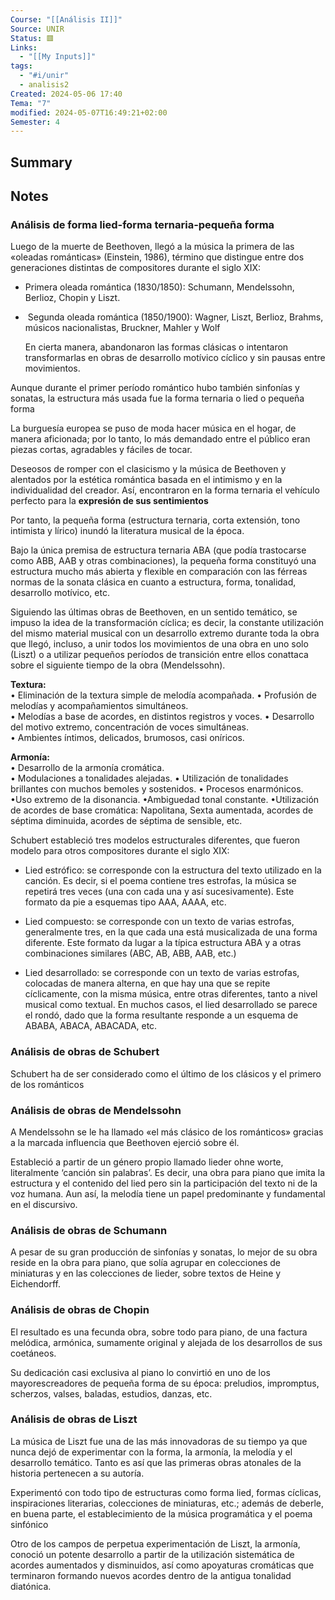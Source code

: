 ```yaml
---
Course: "[[Análisis II]]"
Source: UNIR
Status: 🟥
Links:
  - "[[My Inputs]]"
tags:
  - "#i/unir"
  - analisis2
Created: 2024-05-06 17:40
Tema: "7"
modified: 2024-05-07T16:49:21+02:00
Semester: 4
---
```

## Summary


## Notes

### Análisis de forma lied-forma ternaria-pequeña forma

Luego de la muerte de Beethoven, llegó a la música la primera de las «oleadas románticas» (Einstein, 1986), término que distingue entre dos generaciones distintas de compositores durante el siglo XIX:

- Primera oleada romántica (1830/1850): Schumann, Mendelssohn, Berlioz, Chopin y Liszt.
  
-  Segunda oleada romántica (1850/1900): Wagner, Liszt, Berlioz, Brahms, músicos nacionalistas, Bruckner, Mahler y Wolf
  
  En cierta manera, abandonaron las formas clásicas o intentaron transformarlas en obras de desarrollo motívico cíclico y sin pausas entre movimientos.

Aunque durante el primer período romántico hubo también sinfonías y sonatas, la estructura más usada fue la forma ternaria o lied o pequeña forma

La burguesía europea se puso de moda hacer música en el hogar, de manera aficionada; por lo tanto, lo más demandado entre el público eran piezas cortas, agradables y fáciles de tocar.

Deseosos de romper con el clasicismo y la música de Beethoven y alentados por la estética romántica basada en el intimismo y en la individualidad del creador. Así, encontraron en la forma ternaria el vehículo perfecto para la **expresión de sus sentimientos**

Por tanto, la pequeña forma (estructura ternaria, corta extensión, tono intimista y lírico) inundó la literatura musical de la época.

Bajo la única premisa de estructura ternaria ABA (que podía trastocarse como ABB, AAB y otras combinaciones), la pequeña forma constituyó una estructura mucho más abierta y flexible en comparación con las férreas normas de la sonata clásica en cuanto a estructura, forma, tonalidad, desarrollo motívico, etc.

Siguiendo las últimas obras de Beethoven, en un sentido temático, se impuso la idea de la transformación cíclica; es decir, la constante utilización del mismo material musical con un desarrollo extremo durante toda la obra que llegó, incluso, a unir todos los movimientos de una obra en uno solo (Liszt) o a utilizar pequeños períodos de transición entre ellos conattaca sobre el siguiente tiempo de la obra (Mendelssohn).

**Textura:**  
• Eliminación de la textura simple de melodía acompañada. • Profusión de melodías y acompañamientos simultáneos.  
• Melodías a base de acordes, en distintos registros y voces. 
• Desarrollo del motivo extremo, concentración de voces simultáneas.  
• Ambientes íntimos, delicados, brumosos, casi oníricos.

**Armonía:**  
• Desarrollo de la armonía cromática.  
• Modulaciones a tonalidades alejadas.
• Utilización de tonalidades brillantes con muchos bemoles y sostenidos.
• Procesos enarmónicos.
•Uso extremo de la disonancia.
•Ambiguedad tonal constante.
•Utilización de acordes de base cromática: Napolitana, Sexta aumentada, acordes de séptima diminuida, acordes de séptima de sensible, etc.

Schubert estableció tres modelos estructurales diferentes, que fueron modelo para otros compositores durante el siglo XIX:

- Lied estrófico: se corresponde con la estructura del texto utilizado en la canción. Es decir, si el poema contiene tres estrofas, la música se repetirá tres veces (una con cada una y así sucesivamente). Este formato da pie a esquemas tipo AAA, AAAA, etc.
  
- Lied compuesto: se corresponde con un texto de varias estrofas, generalmente tres, en la que cada una está musicalizada de una forma diferente. Este formato da lugar a la típica estructura ABA y a otras combinaciones similares (ABC, AB, ABB, AAB, etc.)

- Lied desarrollado: se corresponde con un texto de varias estrofas, colocadas de manera alterna, en que hay una que se repite cíclicamente, con la misma música, entre otras diferentes, tanto a nivel musical como textual. En muchos casos, el lied desarrollado se parece el rondó, dado que la forma resultante responde a un esquema de ABABA, ABACA, ABACADA, etc.

### Análisis de obras de Schubert

Schubert ha de ser considerado como el último de los clásicos y el primero de los románticos

### Análisis de obras de Mendelssohn

A Mendelssohn se le ha llamado «el más clásico de los románticos» gracias a la marcada influencia que Beethoven ejerció sobre él.

Estableció a partir de un género propio llamado lieder ohne worte, literalmente ‘canción sin palabras’. Es decir, una obra para piano que imita la estructura y el contenido del lied pero sin la participación del texto ni de la voz humana. Aun así, la melodía tiene un papel predominante y fundamental en el discursivo.

### Análisis de obras de Schumann

A pesar de su gran producción de sinfonías y sonatas, lo mejor de su obra reside en la obra para piano, que solía agrupar en colecciones de miniaturas y en las colecciones de lieder, sobre textos de Heine y Eichendorff.

### Análisis de obras de Chopin

El resultado es una fecunda obra, sobre todo para piano, de una factura melódica, armónica, sumamente original y alejada de los desarrollos de sus coetáneos.

Su dedicación casi exclusiva al piano lo convirtió en uno de los mayorescreadores de pequeña forma de su época: preludios, impromptus, scherzos, valses, baladas, estudios, danzas, etc.

### Análisis de obras de Liszt

La música de Liszt fue una de las más innovadoras de su tiempo ya que nunca dejó de experimentar con la forma, la armonía, la melodía y el desarrollo temático. Tanto es así que las primeras obras atonales de la historia pertenecen a su autoría.

Experimentó con todo tipo de estructuras como forma lied, formas cíclicas, inspiraciones literarias, colecciones de miniaturas, etc.; además de deberle, en buena parte, el establecimiento de la música programática y el poema sinfónico

Otro de los campos de perpetua experimentación de Liszt, la armonía, conoció un potente desarrollo a partir de la utilización sistemática de acordes aumentados y disminuidos, así como apoyaturas cromáticas que terminaron formando nuevos acordes dentro de la antigua tonalidad diatónica.

